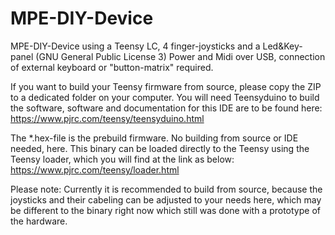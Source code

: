 # MPE-DIY-Device
MPE-DIY-Device using a Teensy LC, 4 finger-joysticks and a Led&amp;Key-panel (GNU General Public License 3)
Power and Midi over USB, connection of external keyboard or "button-matrix" required. 

If you want to build your Teensy firmware from source, please copy the ZIP to a dedicated folder on your computer.
You will need Teensyduino to build the software, software and documentation for this IDE are to be found here:
https://www.pjrc.com/teensy/teensyduino.html

The *.hex-file is the prebuild firmware. No building from source or IDE needed, here.
This binary can be loaded directly to the Teensy using the Teensy loader, which you will find at the link as below:
https://www.pjrc.com/teensy/loader.html

Please note:
Currently it is recommended to build from source, because the joysticks and their cabeling can be adjusted to your needs here, 
which may be different to the binary right now which still was done with a prototype of the hardware.

